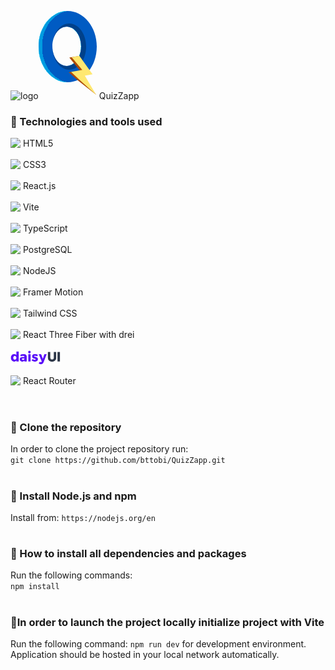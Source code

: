 ![logo](https://github.com/bttobi/QuizZapp/assets/76923032/22cfd9bc-5391-4feb-be33-a294b3b0603f)<svg width="93" height="141" viewBox="0 0 93 141" fill="none" xmlns="http://www.w3.org/2000/svg">
<g filter="url(#filter0_i_9_46)">
<path fill-rule="evenodd" clip-rule="evenodd" d="M46.5 114C72.1812 114 93 88.4802 93 57C93 25.5198 72.1812 0 46.5 0C20.8188 0 0 25.5198 0 57C0 88.4802 20.8188 114 46.5 114ZM45 88C57.7025 88 68 73.897 68 56.5C68 39.103 57.7025 25 45 25C32.2975 25 22 39.103 22 56.5C22 73.897 32.2975 88 45 88Z" fill="#005BC3"/>
</g>
<path fill-rule="evenodd" clip-rule="evenodd" d="M68 56.5C68 73.897 57.7025 88 45 88C32.3559 88 22.0948 74.0264 22.0007 56.7399C22.0002 56.8265 22 56.9132 22 57C22 77.4345 34.0883 94 49 94C63.9117 94 76 77.4345 76 57C76 36.5655 63.9117 20 49 20C35.6734 20 24.6018 33.2309 22.3986 50.63C24.4067 36.0382 33.7621 25 45 25C57.7025 25 68 39.103 68 56.5Z" fill="#00418A"/>
<path d="M49.1328 74.6008L62.7262 72.2417L74.589 98.0426L72.1059 106.284L92 134L63.352 111.384L48.1242 98.0426L65.9623 95.3349L49.1328 74.6008Z" fill="#AD4B03"/>
<path d="M52.8503 73.8901L65.1868 71.7149L86.2793 101.303L73.9428 103.478L92.0742 134.167L64.7719 109.439L52.0118 97.4976L69.8313 94.3556L52.8503 73.8901Z" fill="#FFE871"/>
<defs>
<filter id="filter0_i_9_46" x="0" y="0" width="93" height="114" filterUnits="userSpaceOnUse" color-interpolation-filters="sRGB">
<feFlood flood-opacity="0" result="BackgroundImageFix"/>
<feBlend mode="normal" in="SourceGraphic" in2="BackgroundImageFix" result="shape"/>
<feColorMatrix in="SourceAlpha" type="matrix" values="0 0 0 0 0 0 0 0 0 0 0 0 0 0 0 0 0 0 127 0" result="hardAlpha"/>
<feOffset dx="6"/>
<feComposite in2="hardAlpha" operator="arithmetic" k2="-1" k3="1"/>
<feColorMatrix type="matrix" values="0 0 0 0 0 0 0 0 0 0.88 0 0 0 0 1 0 0 0 0.48 0"/>
<feBlend mode="normal" in2="shape" result="effect1_innerShadow_9_46"/>
</filter>
</defs>
</svg> QuizZapp



### 🧰 Technologies and tools used
<img align="top" padding="5px" width="30px" src="https://cdn.jsdelivr.net/gh/devicons/devicon/icons/html5/html5-original.svg" /> HTML5 <br/>         
<img align="top" padding="5px" width="30px" src="https://cdn.jsdelivr.net/gh/devicons/devicon/icons/css3/css3-original.svg" /> CSS3 <br/>  
<img align="top" padding="5px" width="30px" src="https://cdn.jsdelivr.net/gh/devicons/devicon/icons/react/react-original.svg" /> React.js <br/>  
<img align="top" padding="5px" width="30px" src="https://camo.githubusercontent.com/61e102d7c605ff91efedb9d7e47c1c4a07cef59d3e1da202fd74f4772122ca4e/68747470733a2f2f766974656a732e6465762f6c6f676f2e737667" /> Vite <br/><br/>
<img align="top" padding="5px" width="30px" src="https://upload.wikimedia.org/wikipedia/commons/thumb/4/4c/Typescript_logo_2020.svg/2048px-Typescript_logo_2020.svg.png" /> TypeScript <br/><br/>
<img align="top" padding="5px" width="50px" src="https://cdn.jsdelivr.net/gh/devicons/devicon/icons/postgresql/postgresql-original-wordmark.svg" /> PostgreSQL <br/> <br/>
<img align="top" padding="5px" width="30px" src="https://cdn.jsdelivr.net/gh/devicons/devicon/icons/nodejs/nodejs-plain.svg" /> NodeJS <br/> <br/>
<img align="top" padding="5px" width="30px" src="https://pagepro.co/blog/wp-content/uploads/2020/03/framer-motion.png" /> Framer Motion <br/>  
<img align="top" padding="5px" width="30px" src="https://cdn.jsdelivr.net/gh/devicons/devicon/icons/tailwindcss/tailwindcss-plain.svg" /> Tailwind CSS <br/><br/>
<img align="top" padding="5px" width="30px" src="https://global.discourse-cdn.com/standard17/uploads/threejs/original/2X/e/e4f86d2200d2d35c30f7b1494e96b9595ebc2751.png" /> React Three Fiber with drei <br/>  
<img align="top" padding="5px" width="80px" src="https://raw.githubusercontent.com/saadeghi/files/main/daisyui/logo-4.svg" /> <br/><br/>
<img align="top" padding="5px" width="50px" src="https://reactrouter.com/_brand/react-router-stacked-color-inverted.png" /> React Router <br/><br/>

#

### 🔧 Clone the repository
In order to clone the project repository run: <br/>
`git clone https://github.com/bttobi/QuizZapp.git`

#

### 🔧 Install Node.js and npm
Install from:
`https://nodejs.org/en`

#

### 🔧 How to install all dependencies and packages
Run the following commands: <br/>
`npm install`

#

### 🔧In order to launch the project locally initialize project with Vite
Run the following command:
`npm run dev` for development environment. <br/>
Application should be hosted in your local network automatically.




